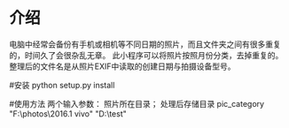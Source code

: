 # 介绍
电脑中经常会备份有手机或相机等不同日期的照片，而且文件夹之间有很多重复的，时间久了会很杂乱无章。
此小程序可以将照片按照月份分类，去掉重复的。整理后的文件名是从照片EXIF中读取的创建日期与拍摄设备型号。

#安装
python setup.py install

#使用方法
两个输入参数： 照片所在目录； 处理后存储目录
pic_category "F:\photos\2016.1 vivo" "D:\test"

